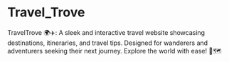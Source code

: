 # Travel_Trove
TravelTrove 🌍✈️: A sleek and interactive travel website showcasing destinations, itineraries, and travel tips. Designed for wanderers and adventurers seeking their next journey. Explore the world with ease! 🌟🗺️
